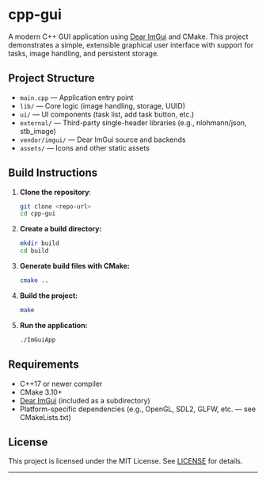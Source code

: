 # cpp-gui

A modern C++ GUI application using [Dear ImGui](https://github.com/ocornut/imgui) and CMake. This project demonstrates a simple, extensible graphical user interface with support for tasks, image handling, and persistent storage.

## Project Structure
- `main.cpp` — Application entry point
- `lib/` — Core logic (image handling, storage, UUID)
- `ui/` — UI components (task list, add task button, etc.)
- `external/` — Third-party single-header libraries (e.g., nlohmann/json, stb_image)
- `vendor/imgui/` — Dear ImGui source and backends
- `assets/` — Icons and other static assets

## Build Instructions

1. **Clone the repository**:
   ```sh
   git clone <repo-url>
   cd cpp-gui
   ```

2. **Create a build directory:**
   ```sh
   mkdir build
   cd build
   ```

3. **Generate build files with CMake:**
   ```sh
   cmake ..
   ```

4. **Build the project:**
   ```sh
   make
   ```

5. **Run the application:**
   ```sh
   ./ImGuiApp
   ```

## Requirements
- C++17 or newer compiler
- CMake 3.10+
- [Dear ImGui](https://github.com/ocornut/imgui) (included as a subdirectory)
- Platform-specific dependencies (e.g., OpenGL, SDL2, GLFW, etc. — see CMakeLists.txt)

## License
This project is licensed under the MIT License. See [LICENSE](LICENSE.txt) for details.

---
